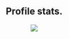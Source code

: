 <h2 align="center">Profile stats.</h2>
<p align="center">
  <img align="center" src="https://github-readme-stats.vercel.app/api?username=werp420&show_icons=true&theme=dark&locale=en"/>
<br />

</pre>

